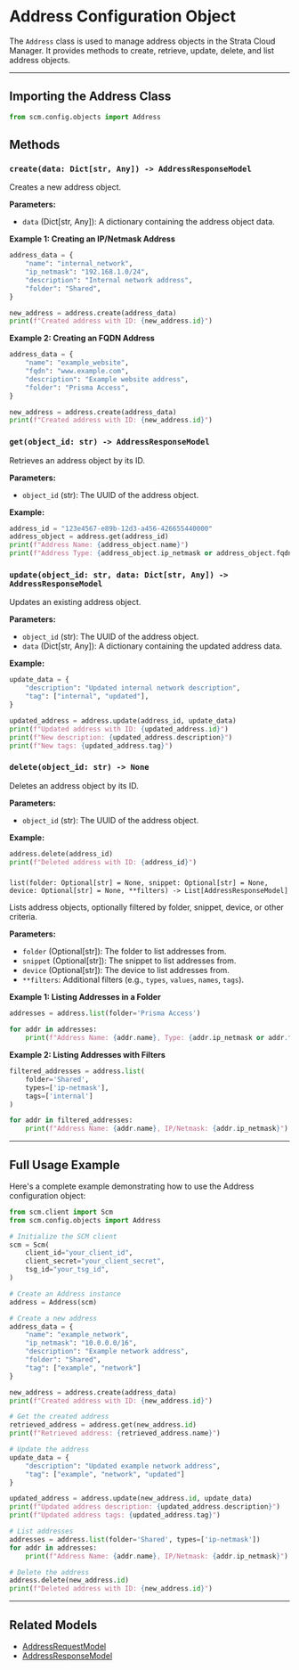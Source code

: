 # Address Configuration Object

The `Address` class is used to manage address objects in the Strata Cloud Manager. It provides methods to create,
retrieve, update, delete, and list address objects.

---

## Importing the Address Class

<div class="termy">

<!-- termynal -->

```python
from scm.config.objects import Address
```

</div>

## Methods

### `create(data: Dict[str, Any]) -> AddressResponseModel`

Creates a new address object.

**Parameters:**

- `data` (Dict[str, Any]): A dictionary containing the address object data.

**Example 1: Creating an IP/Netmask Address**

<div class="termy">

<!-- termynal -->

```python
address_data = {
    "name": "internal_network",
    "ip_netmask": "192.168.1.0/24",
    "description": "Internal network address",
    "folder": "Shared",
}

new_address = address.create(address_data)
print(f"Created address with ID: {new_address.id}")
```

</div>

**Example 2: Creating an FQDN Address**

<div class="termy">

<!-- termynal -->

```python
address_data = {
    "name": "example_website",
    "fqdn": "www.example.com",
    "description": "Example website address",
    "folder": "Prisma Access",
}

new_address = address.create(address_data)
print(f"Created address with ID: {new_address.id}")
```

</div>

### `get(object_id: str) -> AddressResponseModel`

Retrieves an address object by its ID.

**Parameters:**

- `object_id` (str): The UUID of the address object.

**Example:**

<div class="termy">

<!-- termynal -->

```python
address_id = "123e4567-e89b-12d3-a456-426655440000"
address_object = address.get(address_id)
print(f"Address Name: {address_object.name}")
print(f"Address Type: {address_object.ip_netmask or address_object.fqdn}")
```

</div>

### `update(object_id: str, data: Dict[str, Any]) -> AddressResponseModel`

Updates an existing address object.

**Parameters:**

- `object_id` (str): The UUID of the address object.
- `data` (Dict[str, Any]): A dictionary containing the updated address data.

**Example:**

<div class="termy">

<!-- termynal -->

```python
update_data = {
    "description": "Updated internal network description",
    "tag": ["internal", "updated"],
}

updated_address = address.update(address_id, update_data)
print(f"Updated address with ID: {updated_address.id}")
print(f"New description: {updated_address.description}")
print(f"New tags: {updated_address.tag}")
```

</div>

### `delete(object_id: str) -> None`

Deletes an address object by its ID.

**Parameters:**

- `object_id` (str): The UUID of the address object.

**Example:**

<div class="termy">

<!-- termynal -->

```python
address.delete(address_id)
print(f"Deleted address with ID: {address_id}")
```

</div>

###
`list(folder: Optional[str] = None, snippet: Optional[str] = None, device: Optional[str] = None, **filters) -> List[AddressResponseModel]`

Lists address objects, optionally filtered by folder, snippet, device, or other criteria.

**Parameters:**

- `folder` (Optional[str]): The folder to list addresses from.
- `snippet` (Optional[str]): The snippet to list addresses from.
- `device` (Optional[str]): The device to list addresses from.
- `**filters`: Additional filters (e.g., `types`, `values`, `names`, `tags`).

**Example 1: Listing Addresses in a Folder**

<div class="termy">

<!-- termynal -->

```python
addresses = address.list(folder='Prisma Access')

for addr in addresses:
    print(f"Address Name: {addr.name}, Type: {addr.ip_netmask or addr.fqdn}")
```

</div>

**Example 2: Listing Addresses with Filters**

<div class="termy">

<!-- termynal -->

```python
filtered_addresses = address.list(
    folder='Shared',
    types=['ip-netmask'],
    tags=['internal']
)

for addr in filtered_addresses:
    print(f"Address Name: {addr.name}, IP/Netmask: {addr.ip_netmask}")
```

</div>

---

## Full Usage Example

Here's a complete example demonstrating how to use the Address configuration object:

<div class="termy">

<!-- termynal -->

```python
from scm.client import Scm
from scm.config.objects import Address

# Initialize the SCM client
scm = Scm(
    client_id="your_client_id",
    client_secret="your_client_secret",
    tsg_id="your_tsg_id",
)

# Create an Address instance
address = Address(scm)

# Create a new address
address_data = {
    "name": "example_network",
    "ip_netmask": "10.0.0.0/16",
    "description": "Example network address",
    "folder": "Shared",
    "tag": ["example", "network"]
}

new_address = address.create(address_data)
print(f"Created address with ID: {new_address.id}")

# Get the created address
retrieved_address = address.get(new_address.id)
print(f"Retrieved address: {retrieved_address.name}")

# Update the address
update_data = {
    "description": "Updated example network address",
    "tag": ["example", "network", "updated"]
}

updated_address = address.update(new_address.id, update_data)
print(f"Updated address description: {updated_address.description}")
print(f"Updated address tags: {updated_address.tag}")

# List addresses
addresses = address.list(folder='Shared', types=['ip-netmask'])
for addr in addresses:
    print(f"Address Name: {addr.name}, IP/Netmask: {addr.ip_netmask}")

# Delete the address
address.delete(new_address.id)
print(f"Deleted address with ID: {new_address.id}")
```

</div>

---

## Related Models

- [AddressRequestModel](../../models/objects/address_models.md#addressrequestmodel)
- [AddressResponseModel](../../models/objects/address_models.md#addressresponsemodel)